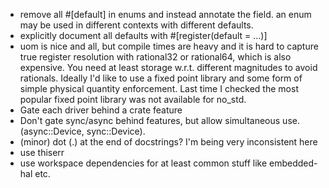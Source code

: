 - remove all #[default] in enums and instead annotate the field.
  an enum may be used in different contexts with different defaults.
- explicitly document all defaults with #[register(default = ...)]
- uom is nice and all, but compile times are heavy and it is hard to capture true
  register resolution with rational32 or rational64, which is also expensive.
  You need at least storage w.r.t. different magnitudes to avoid rationals.
  Ideally I'd like to use a fixed point library and some form of simple physical quantity enforcement.
  Last time I checked the most popular fixed point library was not available for no_std.
- Gate each driver behind a crate feature
- Don't gate sync/async behind features, but allow simultaneous use. (async::Device, sync::Device).
- (minor) dot (.) at the end of docstrings? I'm being very inconsistent here
- use thiserr
- use workspace dependencies for at least common stuff like embedded-hal etc.
